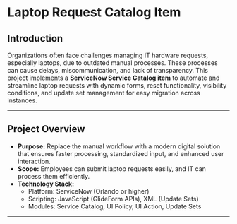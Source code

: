# Laptop Request Catalog Item

## Introduction
Organizations often face challenges managing IT hardware requests, especially laptops, due to outdated manual processes. These processes can cause delays, miscommunication, and lack of transparency. This project implements a **ServiceNow Service Catalog item** to automate and streamline laptop requests with dynamic forms, reset functionality, visibility conditions, and update set management for easy migration across instances.

---

## Project Overview
- **Purpose:** Replace the manual workflow with a modern digital solution that ensures faster processing, standardized input, and enhanced user interaction.
- **Scope:** Employees can submit laptop requests easily, and IT can process them efficiently.
- **Technology Stack:**
  - Platform: ServiceNow (Orlando or higher)
  - Scripting: JavaScript (GlideForm APIs), XML (Update Sets)
  - Modules: Service Catalog, UI Policy, UI Action, Update Sets

---
